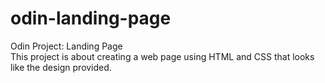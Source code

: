 # odin-landing-page
Odin Project: Landing Page      
This project is about creating a web page using HTML and CSS that looks like the design provided.